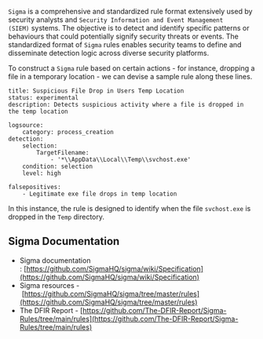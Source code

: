 `Sigma` is a comprehensive and standardized rule format extensively used by security analysts and `Security Information and Event Management (SIEM)` systems. The objective is to detect and identify specific patterns or behaviours that could potentially signify security threats or events. The standardized format of `Sigma` rules enables security teams to define and disseminate detection logic across diverse security platforms.

To construct a `Sigma` rule based on certain actions - for instance, dropping a file in a temporary location - we can devise a sample rule along these lines.

```sigma
title: Suspicious File Drop in Users Temp Location
status: experimental
description: Detects suspicious activity where a file is dropped in the temp location

logsource:
    category: process_creation
detection:
    selection:
        TargetFilename:
            - '*\\AppData\\Local\\Temp\\svchost.exe'
    condition: selection
    level: high

falsepositives:
    - Legitimate exe file drops in temp location
```

In this instance, the rule is designed to identify when the file `svchost.exe` is dropped in the `Temp` directory.


## Sigma Documentation

- Sigma documentation : [https://github.com/SigmaHQ/sigma/wiki/Specification](https://github.com/SigmaHQ/sigma/wiki/Specification)
- Sigma resources - [https://github.com/SigmaHQ/sigma/tree/master/rules](https://github.com/SigmaHQ/sigma/tree/master/rules)
- The DFIR Report - [https://github.com/The-DFIR-Report/Sigma-Rules/tree/main/rules](https://github.com/The-DFIR-Report/Sigma-Rules/tree/main/rules)
